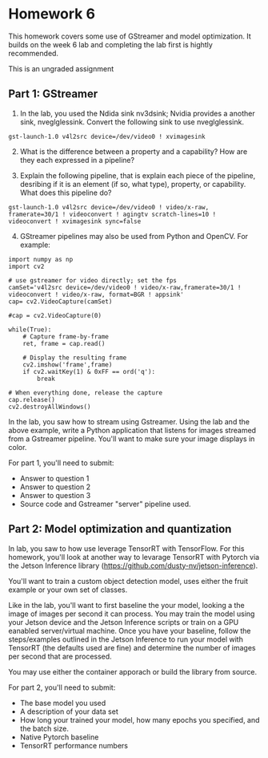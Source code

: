 # Homework 6

This homework covers some use of GStreamer and model optimization.  It builds on the week 6 lab and completing the lab first is hightly recommended.   

This is an ungraded assignment

## Part 1: GStreamer

1. In the lab, you used the Ndida sink nv3dsink; Nvidia provides a another sink, nveglglessink.  Convert the following sink to use nveglglessink.
```
gst-launch-1.0 v4l2src device=/dev/video0 ! xvimagesink
```

2. What is the difference between a property and a capability?  How are they each expressed in a pipeline?

3. Explain the following pipeline, that is explain each piece of the pipeline, desribing if it is an element (if so, what type), property, or capability.  What does this pipeline do?

```
gst-launch-1.0 v4l2src device=/dev/video0 ! video/x-raw, framerate=30/1 ! videoconvert ! agingtv scratch-lines=10 ! videoconvert ! xvimagesink sync=false
```

4. GStreamer pipelines may also be used from Python and OpenCV.  For example:
```
import numpy as np
import cv2

# use gstreamer for video directly; set the fps
camSet='v4l2src device=/dev/video0 ! video/x-raw,framerate=30/1 ! videoconvert ! video/x-raw, format=BGR ! appsink'
cap= cv2.VideoCapture(camSet)

#cap = cv2.VideoCapture(0)

while(True):
    # Capture frame-by-frame
    ret, frame = cap.read()

    # Display the resulting frame
    cv2.imshow('frame',frame)
    if cv2.waitKey(1) & 0xFF == ord('q'):
        break

# When everything done, release the capture
cap.release()
cv2.destroyAllWindows()
```
In the lab, you saw how to stream using Gstreamer.  Using the lab and the above example, write a Python application that listens for images streamed from a Gstreamer pipeline.  You'll want to make sure your image displays in color.

For part 1, you'll need to submit:
- Answer to question 1
- Answer to question 2
- Answer to question 3
- Source code and Gstreamer "server" pipeline used.


## Part 2: Model optimization and quantization

In lab, you saw to how use leverage TensorRT with TensorFlow.  For this homework, you'll look at another way to levarage TensorRT with Pytorch via the Jetson Inference library (https://github.com/dusty-nv/jetson-inference).

You'll want to train a custom object detection model, uses either the fruit example or your own set of classes.

Like in the lab, you'll want to first baseline the your model, looking a the image of images per second it can process.  You may train the model using your Jetson device and the Jetson Inference scripts or train on a GPU eanabled server/virtual machine.  Once you have your baseline, follow the steps/examples outlined in the Jetson Inference to run your model with TensorRT (the defaults used are fine) and determine the number of images per second that are processed.

You may use either the container apporach or build the library from source.

For part 2, you'll need to submit:
- The base model you used
- A description of your data set
- How long your trained your model, how many epochs you specified, and the batch size.
- Native Pytorch baseline
- TensorRT performance numbers

